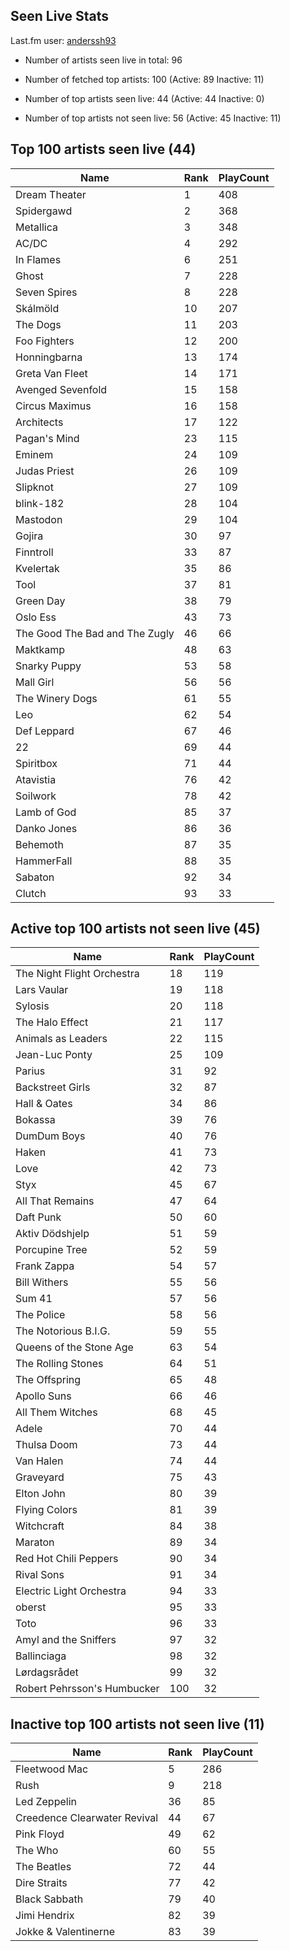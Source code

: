 ## Seen Live Stats

Last.fm user: [anderssh93](https://www.last.fm/user/anderssh93)

- Number of artists seen live in total: 96

- Number of fetched top artists: 100 (Active: 89 Inactive: 11)

- Number of top artists seen live: 44 (Active: 44 Inactive: 0)

- Number of top artists not seen live: 56 (Active: 45 Inactive: 11)

## Top 100 artists seen live (44)

Name                           | Rank | PlayCount
------------------------------ | ---- | ---------
Dream Theater                  | 1    | 408      
Spidergawd                     | 2    | 368      
Metallica                      | 3    | 348      
AC/DC                          | 4    | 292      
In Flames                      | 6    | 251      
Ghost                          | 7    | 228      
Seven Spires                   | 8    | 228      
Skálmöld                       | 10   | 207      
The Dogs                       | 11   | 203      
Foo Fighters                   | 12   | 200      
Honningbarna                   | 13   | 174      
Greta Van Fleet                | 14   | 171      
Avenged Sevenfold              | 15   | 158      
Circus Maximus                 | 16   | 158      
Architects                     | 17   | 122      
Pagan's Mind                   | 23   | 115      
Eminem                         | 24   | 109      
Judas Priest                   | 26   | 109      
Slipknot                       | 27   | 109      
blink-182                      | 28   | 104      
Mastodon                       | 29   | 104      
Gojira                         | 30   | 97       
Finntroll                      | 33   | 87       
Kvelertak                      | 35   | 86       
Tool                           | 37   | 81       
Green Day                      | 38   | 79       
Oslo Ess                       | 43   | 73       
The Good The Bad and The Zugly | 46   | 66       
Maktkamp                       | 48   | 63       
Snarky Puppy                   | 53   | 58       
Mall Girl                      | 56   | 56       
The Winery Dogs                | 61   | 55       
Leo                            | 62   | 54       
Def Leppard                    | 67   | 46       
22                             | 69   | 44       
Spiritbox                      | 71   | 44       
Atavistia                      | 76   | 42       
Soilwork                       | 78   | 42       
Lamb of God                    | 85   | 37       
Danko Jones                    | 86   | 36       
Behemoth                       | 87   | 35       
HammerFall                     | 88   | 35       
Sabaton                        | 92   | 34       
Clutch                         | 93   | 33       

## Active top 100 artists not seen live (45)

Name                        | Rank | PlayCount
--------------------------- | ---- | ---------
The Night Flight Orchestra  | 18   | 119      
Lars Vaular                 | 19   | 118      
Sylosis                     | 20   | 118      
The Halo Effect             | 21   | 117      
Animals as Leaders          | 22   | 115      
Jean-Luc Ponty              | 25   | 109      
Parius                      | 31   | 92       
Backstreet Girls            | 32   | 87       
Hall & Oates                | 34   | 86       
Bokassa                     | 39   | 76       
DumDum Boys                 | 40   | 76       
Haken                       | 41   | 73       
Love                        | 42   | 73       
Styx                        | 45   | 67       
All That Remains            | 47   | 64       
Daft Punk                   | 50   | 60       
Aktiv Dödshjelp             | 51   | 59       
Porcupine Tree              | 52   | 59       
Frank Zappa                 | 54   | 57       
Bill Withers                | 55   | 56       
Sum 41                      | 57   | 56       
The Police                  | 58   | 56       
The Notorious B.I.G.        | 59   | 55       
Queens of the Stone Age     | 63   | 54       
The Rolling Stones          | 64   | 51       
The Offspring               | 65   | 48       
Apollo Suns                 | 66   | 46       
All Them Witches            | 68   | 45       
Adele                       | 70   | 44       
Thulsa Doom                 | 73   | 44       
Van Halen                   | 74   | 44       
Graveyard                   | 75   | 43       
Elton John                  | 80   | 39       
Flying Colors               | 81   | 39       
Witchcraft                  | 84   | 38       
Maraton                     | 89   | 34       
Red Hot Chili Peppers       | 90   | 34       
Rival Sons                  | 91   | 34       
Electric Light Orchestra    | 94   | 33       
oberst                      | 95   | 33       
Toto                        | 96   | 33       
Amyl and the Sniffers       | 97   | 32       
Ballinciaga                 | 98   | 32       
Lørdagsrådet                | 99   | 32       
Robert Pehrsson's Humbucker | 100  | 32       

## Inactive top 100 artists not seen live (11)

Name                         | Rank | PlayCount
---------------------------- | ---- | ---------
Fleetwood Mac                | 5    | 286      
Rush                         | 9    | 218      
Led Zeppelin                 | 36   | 85       
Creedence Clearwater Revival | 44   | 67       
Pink Floyd                   | 49   | 62       
The Who                      | 60   | 55       
The Beatles                  | 72   | 44       
Dire Straits                 | 77   | 42       
Black Sabbath                | 79   | 40       
Jimi Hendrix                 | 82   | 39       
Jokke & Valentinerne         | 83   | 39       
